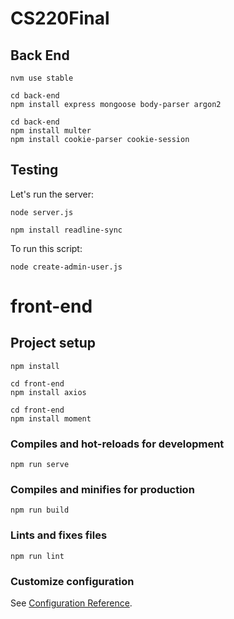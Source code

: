 # CS220Final
## Back End

```
nvm use stable
```
```
cd back-end
npm install express mongoose body-parser argon2
```

```
cd back-end
npm install multer
npm install cookie-parser cookie-session
```
## Testing

Let's run the server:

```
node server.js
```
```
npm install readline-sync
```
To run this script:

```
node create-admin-user.js
```

# front-end

## Project setup
```
npm install
```

```
cd front-end
npm install axios
```

```
cd front-end
npm install moment
```

### Compiles and hot-reloads for development
```
npm run serve
```

### Compiles and minifies for production
```
npm run build
```

### Lints and fixes files
```
npm run lint
```

### Customize configuration
See [Configuration Reference](https://cli.vuejs.org/config/).
